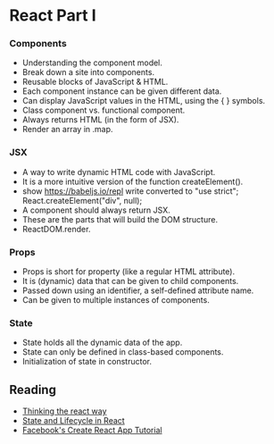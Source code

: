 # React Part I

### Components
- Understanding the component model.
- Break down a site into components.
- Reusable blocks of JavaScript & HTML.
- Each component instance can be given different data.
- Can display JavaScript values in the HTML, using the { } symbols.
- Class component vs. functional component.
- Always returns HTML (in the form of JSX).
- Render an array in .map.

### JSX
- A way to write dynamic HTML code with JavaScript.
- It is a more intuitive version of the function createElement().
- show https://babeljs.io/repl write converted to "use strict"; React.createElement("div", null);
- A component should always return JSX.
- These are the parts that will build the DOM structure.
- ReactDOM.render.

### Props
- Props is short for property (like a regular HTML attribute).
- It is (dynamic) data that can be given to child components.
- Passed down using an identifier, a self-defined attribute name.
- Can be given to multiple instances of components.

### State
- State holds all the dynamic data of the app.
- State can only be defined in class-based components.
- Initialization of state in constructor.


## Reading

- [Thinking the react way](https://reactjs.org/docs/thinking-in-react.html)
- [State and Lifecycle in React](https://reactjs.org/docs/state-and-lifecycle.html)
- [Facebook's Create React App Tutorial](https://github.com/facebook/create-react-app)

